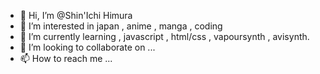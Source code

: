 - 👋 Hi, I’m @Shin'Ichi Himura
- 👀 I’m interested in japan , anime , manga , coding
- 🌱 I’m currently learning , javascript , html/css , vapoursynth , avisynth.
- 💞️ I’m looking to collaborate on ...
- 📫 How to reach me ... 

<!---
Anon34829/Anon34829 is a ✨ special ✨ repository because its `README.md` (this file) appears on your GitHub profile.
You can click the Preview link to take a look at your changes.
--->
